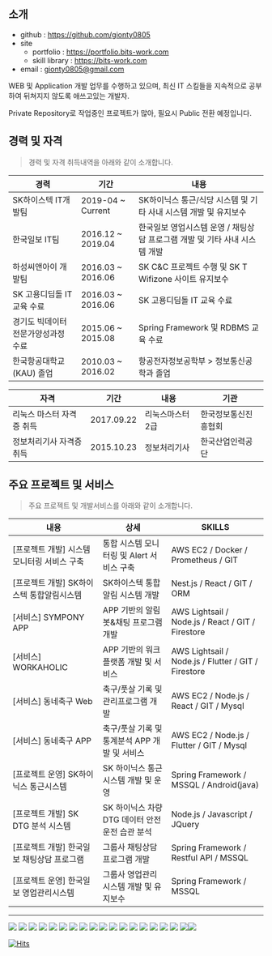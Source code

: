 
소개
--------

- github : https://github.com/gionty0805
- site 
  - portfolio : https://portfolio.bits-work.com
  - skill library : https://bits-work.com
- email : gionty0805@gmail.com

WEB 및 Application 개발 업무를 수행하고 있으며, 최신 IT 스킬들을 지속적으로 공부하여 뒤쳐지지 않도록 애쓰고있는 개발자.

Private Repository로 작업중인 프로젝트가 많아, 필요시 Public 전환 예정입니다.

경력 및 자격
--------------------
>경력 및 자격 취득내역을 아래와 같이 소개합니다.

   경력                            |  기간              |  내용
---------------------------------- |--------------------|-----------------------------------------------------------------------
 SK하이스텍 IT개발팀                |  2019-04 ~ Current | SK하이닉스 통근/식당 시스템 및 기타 사내 시스템 개발 및 유지보수
 한국일보 IT팀                      |  2016.12 ~ 2019.04 | 한국일보 영업시스템 운영 / 채팅상담 프로그램 개발 및 기타 사내 시스템 개발
 하성씨앤아이 개발팀                 |  2016.03 ~ 2016.06 | SK C&C 프로젝트 수행 및 SK T Wifizone 사이트 유지보수
 SK 고용디딤돌 IT 교육 수료          |  2016.03 ~ 2016.06 | SK 고용디딤돌 IT 교육 수료
 경기도 빅데이터 전문가양성과정 수료  |  2015.06 ~ 2015.08 | Spring Framework 및 RDBMS 교육 수료
 한국항공대학교(KAU) 졸업            |  2010.03 ~ 2016.02 | 항공전자정보공학부 > 정보통신공학과 졸업

   자격                             |  기간               |  내용             |  기관
------------------------------------|--------------------|-------------------|-------------------
 리눅스 마스터 자격증 취득            |  2017.09.22        | 리눅스마스터 2급   |  한국정보통신진흥협회
 정보처리기사 자격증 취득             |  2015.10.23        | 정보처리기사       |  한국산업인력공단

주요 프로젝트 및 서비스
--------------------
>주요 프로젝트 및 개발서비스를 아래와 같이 소개합니다.

   내용                                |  상세                                       |  SKILLS
---------------------------------------|------------------------------------------- |--------------------------------------------------------------------------------------
[프로젝트 개발] 시스템 모니터링 서비스 구축|통합 시스템 모니터링 및 Alert 서비스 구축     | AWS EC2 / Docker / Prometheus / GIT 
[프로젝트 개발] SK하이스텍 통합알림시스템  |SK하이스텍 통합 알림 시스템 개발             | Nest.js / React / GIT / ORM
[서비스] SYMPONY APP                    |APP 기반의 알림봇&채팅 프로그램 개발          | AWS Lightsail / Node.js / React / GIT / Firestore
[서비스] WORKAHOLIC                     |APP 기반의 워크 플랫폼 개발 및 서비스         | AWS Lightsail / Node.js / Flutter / GIT / Firestore
[서비스] 동네축구 Web                    |축구/풋살 기록 및 관리프로그램 개발           | AWS EC2 / Node.js / React / GIT / Mysql
[서비스] 동네축구 APP                    |축구/풋살 기록 및 통계분석 APP 개발 및 서비스 | AWS EC2 / Node.js / Flutter / GIT / Mysql
[프로젝트 운영] SK하이닉스 통근시스템      |SK 하이닉스 통근시스템 개발 및 운영          | Spring Framework / MSSQL / Android(java)
[프로젝트 개발] SK DTG 분석 시스템        |SK 하이닉스 차량 DTG 데이터 안전운전 습관 분석| Node.js / Javascript / JQuery
[프로젝트 개발] 한국일보 채팅상담 프로그램 |그룹사 채팅상담프로그램 개발                 | Spring Framework / Restful API / MSSQL 
[프로젝트 운영] 한국일보 영업관리시스템  |그룹사 영업관리 시스템 개발 및 유지보수         | Spring Framework / MSSQL

------------------------
![](https://img.shields.io/badge/React-00D8FF?style=flat-square&logo=react&logoColor=white)
![](https://img.shields.io/badge/Nodejs-47C83E?style=flat-square&logo=node.js&logoColor=white) ![](https://img.shields.io/badge/AWS-232F3E?style=flat-square&logo=Amazon&logoColor=white) ![](https://img.shields.io/badge/GIT-F05032?style=flat-square&logo=git&logoColor=white) ![](https://img.shields.io/badge/Flutter-02569B?style=flat-square&logo=Flutter&logoColor=white)   ![](https://img.shields.io/badge/Spring_Framework-6DB33F?style=flat-square&logo=Spring&logoColor=white) ![](https://img.shields.io/badge/Jquery-0769AD?style=flat-square&logo=Jquery&logoColor=white) ![](https://img.shields.io/badge/Javascript-F7DF1E?style=flat-square&logo=Javascript&logoColor=white) ![](https://img.shields.io/badge/Android-3DDC84?style=flat-square&logo=Android&logoColor=white) ![](https://img.shields.io/badge/IOS-000000?style=flat-square&logo=IOS&logoColor=white) ![](https://img.shields.io/badge/MSSQL-CC2927?style=flat-square&logo=microsoft&logoColor=white) ![](https://img.shields.io/badge/MYSQL-4479A1?style=flat-square&logo=mysql&logoColor=white) ![](https://img.shields.io/badge/Firebase-FFCA28?style=flat-square&logo=firebase&logoColor=white) ![](https://img.shields.io/badge/css-1572B6?style=flat-square&logo=Css3&logoColor=white) ![](https://img.shields.io/badge/html-E34F26?style=flat-square&logo=html5&logoColor=white) ![](https://img.shields.io/badge/java-007396?style=flat-square&logo=java&logoColor=white) ![](https://img.shields.io/badge/Linux-FCC624?style=flat-square&logo=linux&logoColor=white) ![](https://img.shields.io/badge/Windows-0078D6?style=flat-square&logo=windows&logoColor=white)![](https://img.shields.io/badge/Nestjs-E0234E?style=for-the-badge&logo=Nestjs&logoColor=white)


[![Hits](https://hits.seeyoufarm.com/api/count/incr/badge.svg?url=https%3A%2F%2Fgithub.com%2Fgionty0805&count_bg=%23FDCADD&title_bg=%23E50E53&icon=&icon_color=%23E7E7E7&title=hits&edge_flat=true)](https://hits.seeyoufarm.com)


